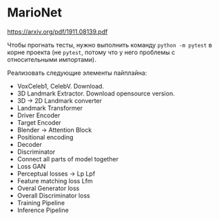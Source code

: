 # MarioNet

https://arxiv.org/pdf/1911.08139.pdf

Чтобы прогнать тесты, нужно выполнить команду `python -m pytest` в корне проекта (не `pytest`, потому что у него проблемы с относительными импортами).

Реализовать следующие элементы пайплайна:

* VoxCeleb1, CelebV. Download.
* 3D Landmark Extractor. Download opensource version.
* 3D -> 2D Landmark converter
* Landmark Transformer
* Driver Encoder
* Target Encoder
* Blender -> Attention Block
* Positional encoding
* Decoder
* Discriminator
* Connect all parts of model together
* Loss GAN
* Perceptual losses -> Lp Lpf
* Feature matching loss Lfm
* Overal Generator loss
* Overall Discriminator loss
* Training Pipeline
* Inference Pipeline
